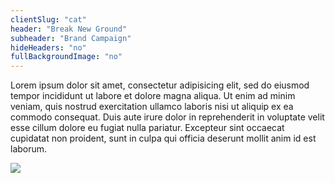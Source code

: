 ```yaml
---
clientSlug: "cat"
header: "Break New Ground"
subheader: "Brand Campaign"
hideHeaders: "no"
fullBackgroundImage: "no"
---
```


<div class="contained-smaller">
  <p class="project-section-body">
    Lorem ipsum dolor sit amet, consectetur adipisicing elit, sed do eiusmod
    tempor incididunt ut labore et dolore magna aliqua. Ut enim ad minim veniam,
    quis nostrud exercitation ullamco laboris nisi ut aliquip ex ea commodo
    consequat. Duis aute irure dolor in reprehenderit in voluptate velit esse
    cillum dolore eu fugiat nulla pariatur. Excepteur sint occaecat cupidatat non
    proident, sunt in culpa qui officia deserunt mollit anim id est laborum.
  </p>
</div>
<img src="/assets/images/projects/cat/large-guy.jpg" class="full" />

